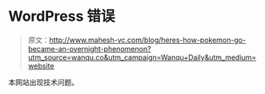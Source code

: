 # WordPress 错误

> 原文：<http://www.mahesh-vc.com/blog/heres-how-pokemon-go-became-an-overnight-phenomenon?utm_source=wanqu.co&utm_campaign=Wanqu+Daily&utm_medium=website>

本网站出现技术问题。